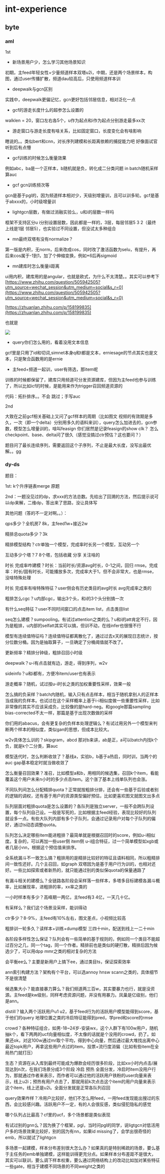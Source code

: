 # int-experience

## byte

### aml

1st

+ 新场景用户少，怎么学习其他场景知识

初期，主feed年轻女性+少量频道样本双塔u2i，中期，还是两个场景样本，构图，通过user传播扩散，频道dau较高后，只使用频道样本训

+ deepwalk与gcn区别

实践中，deepwalk更偏记忆，gcn更好包括邻居信息，相对泛化一点

+ gcf的游走长度什么的超参怎么设置的

walklen = 20，窗口左右各5个，u作为起点和i作为起点分别游走最多xx次

+ 游走窗口与游走长度有啥关系，比如固定窗口，长度变化会有啥影响

瞎说的。。类似bert和cnn，对长序列建模和长距离依赖的捕捉能力吧 好像面试官听到后有点懵

+ gcf训练的时候怎么衡量效果

例如abc，ba是一个正样本，b随机就是负，转化成二分类问题 in batch随机采样 算auc 

+ gcf gcn训练频次等

gcn是基于pgl的，因为频道样本相对少，天级别增量训，且可以训多轮。gcf是基于abxxx的，小时级增量训

+ lightgcn层数，有做过消融实验么，u和i的层数一样吗

框架不支持区分u i分别设置层数，因此都是一样的，3层，每层邻居5 3 2（最终上线是1层 邻居5），也实验过不同设置，但没试太多种组合

+ mn最终双塔有没有normalize？

第一版是内积，无norm，后来改成cos，同时改了激活函数为selu，有提升，再后来cos属于-1到1，加了个伸缩变换，例如*6后再sigmoid

+ mn建库时怎么衡量ii距离

ui用内积，建库用的是angular，也就是欧式，为什么不太清楚。。其实可以参考下[https://www.zhihu.com/question/505942505?utm_source=wechat_session&utm_medium=social&s_r=0](https://www.zhihu.com/question/505942505?utm_source=wechat_session&utm_medium=social&s_r=0)

[https://zhuanlan.zhihu.com/p/158199835](https://zhuanlan.zhihu.com/p/158199835)

也就是 

![](./assets/cos-dotproduct.png)

+ query你们怎么用的，看着没用文本信息

gcf里是只用了id和切词,simnet本身q和t都是文本，erniesage的节点其实也是文本，只是聚合函数用的是ernie

+ 主feed+频道一起训，user有筛选，那item呢

训练的时候都保留了，建库只用频道可分发资源建库，但因为主feed也参与训练了，所以比如icf的时候，是能用来作为trigger召回频道资源的

代码：拓扑排序。。不会 跳过；手写auc

2nd

大致在之前gcf相关基础上又问了gcf样本的周期（比如图文 视频的有效期是多久，一次（即一个delta）分别用多久的语料来训），query怎么加进去的，gcn参数，模型怎么增量训的，啥叫feasign 你们居然是记录feasign的show clk？ 怎么checkpoint、base、delta问了很久（感觉没搞过ctr预估？这也要问？）

题目问了最长连续序列，需要返回这个子序列，不止是最大长度，没写出最优解。。gg

### dy-ds

题目：

1st: k个升序链表merge 原题

2nd：一题没见过的dp，求xxx的方法总数。先给出了回溯的方法，然后提示说可以dp来解，二维dp，答出来了思路，没让具体写

其他问题（答的不一定对啊。。）：

qps多少？全机房7 8k，主feed1w+接近2w

精排总quota多少？3k

精排模型结构？ctr单独一个模型，完成率时长另一个模型，互动另一个

互动多少个塔？7 8个塔，包括收藏 分享 关注啥的

时长 完成率咋建模？时长：当前时长/资源avg时长，0-1之间，回归 rmse。完成率：时长/固有时长，可能播放多次，完成率大于1，但不会非常大，也是rmse，没啥特殊处理

时长 完成率有啥特殊特征？user侧会有历史类目的avg时长 avg完成率之类的

粗排怎么cgc？u内部cgc，输出3个头，和i的3个头分别搞一次

有什么seq特征？user不同时间窗口的点击item list，点击类目list

seq怎么建模？sumpooling。有试过attention之类的么？u和i的att肯定不行，因为是粗排，u内部的selfatt其实可以搞，但训不动，在线infer也很慢不行

模型有连续值特征吗？连续值特征都离散化了，通过过去x天的展现日志统计，按分位数分桶。因为是抽取算子，一旦确定了分桶阈值就不改了。

更新频率？精排分钟级，粗排召回小时级

deepwalk？u-i有点击就有边，游走，得到序列，w2v

sideinfo？u和i都有，方便冷item/user也有表示

游走概率？随机，试过按u-i时长之类的加权重要性采样，效果一般

怎么搞的负采样？batch内随机，输入只有点击样本，相当于随机拿别人的正样本当成我的负样本。也试过在这个采样概率上基于i-i相似度做一些重要性采样，比如非常像的其实不应该采成负，比较像的是hard-neg。和google那篇sampling bias-corrected不太一样，那篇是基于出现次数做的采样

你们用的abacus，会有更复杂的负样本处理逻辑么？有试过用另外一个模型来判断两个样本的相似度，类似gan的思想，但成本比较大。

w2v具体怎么训的？skipgram，abcd 那对b来讲，ab是正，a可以batch内找k个负，就是k个二分类，算auc

模型迭代时，怎么判断收敛了？基线a，实验b，b基于a热启，同时训，当两个的auc gap基本稳定时就当做收敛了

怎么衡量召回效果？准召，比如模型a和b，用相同的候选集，召回k个item，看能覆盖这个用户未来n小时的多少点击item。这个涨了基本上线单队列也会涨。

不同队列间怎么分配精排quota？正常就按粗排分排，还会有一些基于后验或者别的逻辑的调权，还有基于用户的资源类型偏好预估，比如更喜欢图文就图文出多点

队列层面对粗排quota是怎么设置的？各队列是独立server，一般不会跨队列设置，每个队列自己设。一般是写死的，比如根据主feed经验，表现比较好的队列就设多一点。有些大队列内部有多个子队列，会通过记录用户对每个子队列的偏好，通过ts动态调整quota。

队列怎么决定哪些item能进粗排？最简单就是根据召回时的score，例如u-i相似度。复杂的，可以再加一些user侧 item侧 u-i组合特征，过一个简单模型如xgb或者几层小nn，根据这个预估值来排序。

全系统漏斗不一致怎么搞？粗排用的是精排比较好的特征且语料相同，所以粗精排间一致性还好。几个主召回，如graph 双塔因为是基于用户行为训的，也相对还好。一些比如探索或者新热的，就只能通过别的类似保quota的保量通路了

有漏斗相关的建模么？全链路各阶段会采样落一些样本，多塔多目标建模各漏斗概率，比如展现率，进粗排的率，xx率之类的

一小时样本有多少？高峰期一两亿，主feed有3 4亿，一天几十亿。

有采样么？我们这个场景没采样，能训得动

ctr多少？8-9%，主feed有10%左右，图文差点，小视频比较高

粗排训一轮多久？读样本+训练+dump模型 三四十min，配送到线上一二十min

各阶段多样性怎么保证？队列会有一些简单的基于规则的，例如同一个类目不能超过百分之几，同一个tag，同一个作者。精排前也是类似的硬打散，精排后因为候选少了，可以用dpp mmr之类的相对复杂的方法

会平衡ee么？主要是新用户上搞下ee，通过类目ts，保证探索效率

ann索引构建方法？架构有个平台，可以选annoy hnsw scann之类的，具体细节不是很清楚

候选集大小？能直接暴力算么？我们频道两三百w，其实要暴力也行，就是没资源。主feed是kw级别，同样考虑资源问题，并没有用暴力。凤巢是亿级别，他们是ann。

distill？输入两个活跃用户u1 u2，基于feed行为的活跃用户模型能得到score，基于他们的query 地理位置之类的冷启特征能得到pred，学pred和score的rmse

crowd？各种特征组合，如男-18~24岁-安装wx，这个人群下有100w用户，随机抽k个，看下两两的ucf向量相似度，不太像的话就是个没用的crowd，扔了。如果还ok，对这100w通过mr取个平均，得到中心向量，然后通过最大堆找出离中心最近topk用户，再拿这些用户点过的item，投票+流行度消偏（比如有些item在全局热门就打压）

生态？资源在从入库到最终可能成为爆款会经历很多阶段，比如xx小时内点击/展现达到n次，在我们场景分成3个阶段 冷启 预热 全面分发，冷启时item没用户行为，那就通过作者来表示，而作者可以通过他的活跃用户铁粉的user向量来表示，线上u2i；预热有用户点击了，那就用前k次点击这个item的用户向量来表示这个item，线上还是u2i。全面分发就是正常各队列召回

query效果咋样？冷用户比较好，他们不怎么用feed，一用feed发现能出搜过的东西，会比较感兴趣。活跃用户不一定，有的人会很反感，类似侵犯隐私的感觉

哪个队列占比最高？cf里的ucf，多个场景都是类似表现

有试过别的gnn么？因为换了个框架，pgl，当时问pgl的同学，说ligtgcn对低活用户多的场景效果比较好，别的因为有nn，如果id missing了，会学出很奇怪的emb，所以就试了lightgcn

多场景一起建模，样本分布差别很大怎么办？如果真的是特别稀疏的场景，要么基于主任务的emb单独建模，这样能训得更充分点。如果样本分布差距不是很大，其实可以联训，要么调下样本权重，要么通过网络结构上的改动比如加对某些特征一些gate，相当于建模不同场景的不同weight之类的


